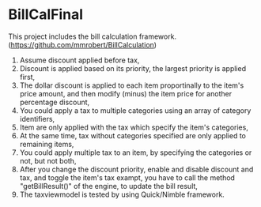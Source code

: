 # BillCalFinal

This project includes the bill calculation framework.
   (https://github.com/mmrobert/BillCalculation)

1. Assume discount applied before tax,
2. Discount is applied based on its priority, the largest priority is applied first,
3. The dollar discount is applied to each item proportinally to the item's price amount,
   and then modify (minus) the item price for another percentage discount,
4. You could apply a tax to multiple categories using an array of category identifiers,
5. Item are only applied with the tax which specify the item's categories,
6. At the same time, tax without categories specified are only applied to remaining items,
7. You could apply multiple tax to an item, by specifying the categories or not, but not both,
8. After you change the discount priority, enable and disable discount and tax, and toggle the item's tax exampt, 
   you have to call the method "getBillResult()" of the engine, to update the bill result,
9. The taxviewmodel is tested by using Quick/Nimble framework.
